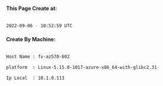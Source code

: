 
   
#### This Page Create at:

```bash

2022-09-06 - 10:52:59 UTC

```

#### Create By Machine:

```bash

Host Name : fv-az570-602

platform  : Linux-5.15.0-1017-azure-x86_64-with-glibc2.31

Ip Local  : 10.1.0.113

```

